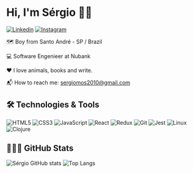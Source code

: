 # Hi, I'm Sérgio 👋🏾

[![Linkedin](https://img.shields.io/badge/linkedin-%230A66C2.svg?&style=for-the-badge&logo=linkedin&logoColor=white&link=https://www.linkedin.com/in/andssilva/)](https://www.linkedin.com/in/sergiomos/) [![Instagram](https://img.shields.io/badge/instagram-%23E4405F.svg?&style=for-the-badge&logo=instagram&logoColor=white&link=https://www.instagram.com/it_s_andy/)](https://www.instagram.com/sergio_mdo/)

:world_map: Boy from Santo André - SP / Brazil

:computer: Software Engenieer at Nubank

:heart: I love animals, books and write.

:mailbox_with_mail: How to reach me: sergiomos2010@gmail.com

## :hammer_and_wrench: Technologies & Tools

![HTML5](https://img.shields.io/badge/-HTML5-E34F26?style=for-the-badge&logo=html5&logoColor=white) ![CSS3](https://img.shields.io/badge/-CSS3-1572B6?style=for-the-badge&logo=css3&logoColor=white) ![JavaScript](https://img.shields.io/badge/-JavaScript-F7DF1E?style=for-the-badge&logo=javascript&logoColor=white) ![React](https://img.shields.io/badge/-React-61DAFB?style=for-the-badge&logo=react&logoColor=white) ![Redux](https://img.shields.io/badge/-Redux-764ABC?style=for-the-badge&logo=redux&logoColor=white) ![Git](https://img.shields.io/badge/-Git-F05032?style=for-the-badge&logo=git&logoColor=white) ![Jest](https://img.shields.io/badge/-Jest-C21325?style=for-the-badge&logo=jest&logoColor=white) ![Linux](https://img.shields.io/badge/-Linux-FCC624?style=for-the-badge&logo=linux&logoColor=white) ![Clojure](https://img.shields.io/badge/-Clojure-4165A2?style=for-the-badge&logo=clojure&logoColor=white)


## 👨🏿‍💻 GitHub Stats

![Sérgio GitHub stats](https://github-readme-stats.vercel.app/api?username=sergiomos&theme=radical&show_icons=true&custom_title=Sérgio's%20GitHub%20Stats) ![Top Langs](https://github-readme-stats.vercel.app/api/top-langs/?username=sergiomos&layout=compact&theme=radical)
